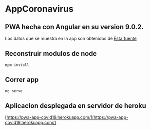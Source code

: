 # AppCoronavirus

## PWA hecha con Angular en su version 9.0.2.

Los datos que se muestra en la app son obtenidos de [Esta fuente](https://covid19api.com/)

## Reconstruir modulos de node
```
npm install
```

## Correr app
```
ng serve
```

## Aplicacion desplegada en servidor de heroku

[https://pwa-app-covid19.herokuapp.com/](https://pwa-app-covid19.herokuapp.com/)

